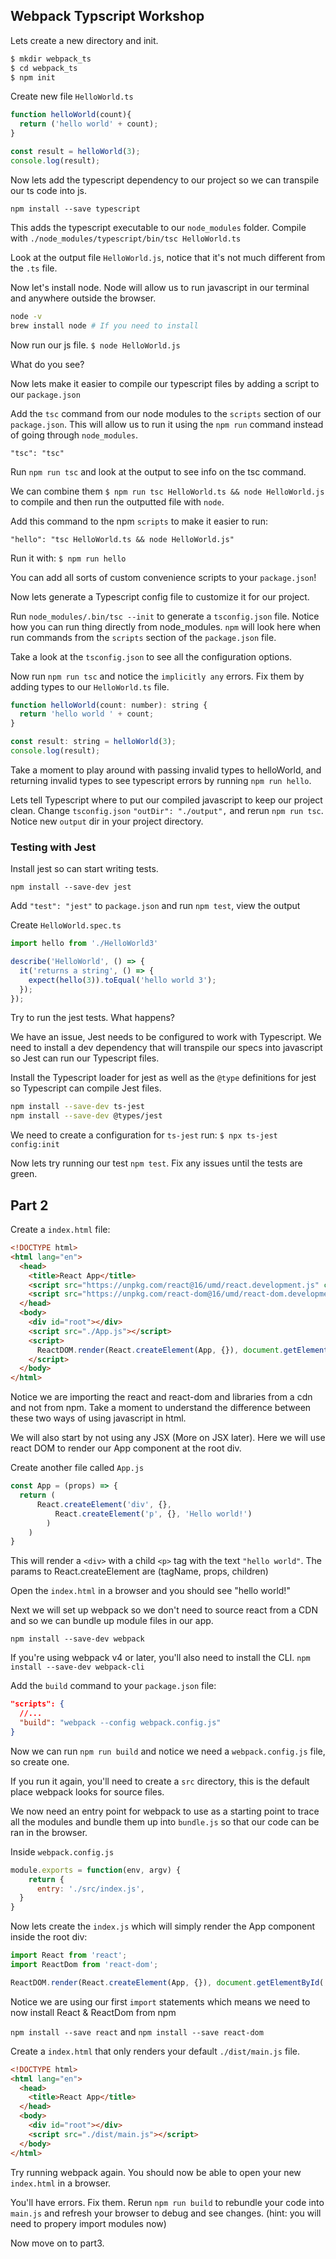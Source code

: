 ## Webpack Typscript Workshop

Lets create a new directory and init.

```bash
$ mkdir webpack_ts
$ cd webpack_ts
$ npm init
```

Create new file `HelloWorld.ts`

```js
function helloWorld(count){
  return ('hello world' + count);
}

const result = helloWorld(3);
console.log(result);
```
Now lets add the typescript dependency to our project so we can transpile our ts code into js. 

`npm install --save typescript`

This adds the typescript executable to our `node_modules` folder.
Compile with `./node_modules/typescript/bin/tsc HelloWorld.ts`

Look at the output file `HelloWorld.js`, notice that it's not much different from the `.ts` file.

Now let's install node. Node will allow us to run javascript in our terminal and anywhere outside the browser.

```sh
node -v
brew install node # If you need to install
```
Now run our js file. `$ node HelloWorld.js`

What do you see?

Now lets make it easier to compile our typescript files by adding a script to our `package.json`

Add the `tsc` command from our node modules to the `scripts` section of our `package.json`.
This will allow us to run it using the `npm run` command instead of going through `node_modules`.

`"tsc": "tsc"`

Run `npm run tsc` and look at the output to see info on the tsc command.

We can combine them `$ npm run tsc HelloWorld.ts && node HelloWorld.js` to compile and then run the outputted file with `node`.

Add this command to the npm `scripts` to make it easier to run:

```
"hello": "tsc HelloWorld.ts && node HelloWorld.js"
```

Run it with: `$ npm run hello`

You can add all sorts of custom convenience scripts to your `package.json`!

Now lets generate a Typescript config file to customize it for our project.

Run `node_modules/.bin/tsc --init` to generate a `tsconfig.json` file. Notice how you can run thing directly from node_modules. `npm` will look here when run commands from the `scripts` section of the `package.json` file.

Take a look at the `tsconfig.json` to see all the configuration options.

Now run `npm run tsc` and notice the `implicitly any` errors. Fix them by adding types to our `HelloWorld.ts` file.

```js
function helloWorld(count: number): string {
  return 'hello world ' + count;
}

const result: string = helloWorld(3);
console.log(result);
```

Take a moment to play around with passing invalid types to helloWorld, 
and returning invalid types to see typescript errors by running `npm run hello`.

Lets tell Typescript where to put our compiled javascript to keep our project clean. 
Change `tsconfig.json` `"outDir": "./output",` and rerun `npm run tsc`. Notice new `output` dir in your project directory.

### Testing with Jest

Install jest so can start writing tests.

`npm install --save-dev jest`

Add `"test": "jest"` to `package.json` and run `npm test`, view the output

Create `HelloWorld.spec.ts`

```js
import hello from './HelloWorld3'

describe('HelloWorld', () => {
  it('returns a string', () => {
    expect(hello(3)).toEqual('hello world 3');
  });
});
```
Try to run the jest tests. What happens?

We have an issue, Jest needs to be configured to work with Typescript. 
We need to install a dev dependency that will transpile our specs into javascript so 
Jest can run our Typescript files. 

Install the Typescript loader for jest as well as the `@type` definitions 
for jest so Typescript can compile Jest files.

```bash
npm install --save-dev ts-jest
npm install --save-dev @types/jest
```

We need to create a configuration for `ts-jest` run: `$ npx ts-jest config:init`

Now lets try running our test `npm test`. Fix any issues until the tests are green.

## Part 2

Create a `index.html` file:

```html
<!DOCTYPE html>
<html lang="en">
  <head>
    <title>React App</title>
    <script src="https://unpkg.com/react@16/umd/react.development.js" crossorigin></script>
    <script src="https://unpkg.com/react-dom@16/umd/react-dom.development.js" crossorigin></script>
  </head>
  <body>
    <div id="root"></div>
    <script src="./App.js"></script>
    <script>
      ReactDOM.render(React.createElement(App, {}), document.getElementById('root'));
    </script>
  </body>
</html>
```

Notice we are importing the react and react-dom and libraries from a cdn and not from npm. Take a moment to understand the difference between these two ways of using javascript in html.

We will also start by not using any JSX (More on JSX later). Here we will use react DOM to render our App component at the root div.

Create another file called `App.js`

```javascript
const App = (props) => {
  return (
      React.createElement('div', {}, 
          React.createElement('p', {}, 'Hello world!')
        )
    )
}
```

This will render a `<div>` with a child `<p>` tag with the text `"hello world"`. The params to React.createElement are (tagName, props, children)

Open the `index.html` in a browser and you should see "hello world!"

Next we will set up webpack so we don't need to source react from a CDN and so we can bundle up module files in our app.

`npm install --save-dev webpack`

If you're using webpack v4 or later, you'll also need to install the CLI.
`npm install --save-dev webpack-cli`

Add the `build` command to your `package.json` file:

```json
"scripts": {
  //...
  "build": "webpack --config webpack.config.js"
}
```

Now we can run `npm run build` and notice we need a `webpack.config.js` file, so create one.

If you run it again, you'll need to create a `src` directory, this is the default place webpack looks for source files.

We now need an entry point for webpack to use as a starting point to trace all the modules and bundle them up into `bundle.js` so that our code can be ran in the browser.

Inside `webpack.config.js`

```javascript
module.exports = function(env, argv) {
    return {
      entry: './src/index.js',
  }
}
```

Now lets create the `index.js` which will simply render the App component inside the root div:

```js
import React from 'react';
import ReactDom from 'react-dom';

ReactDOM.render(React.createElement(App, {}), document.getElementById('root'));
```

Notice we are using our first `import` statements which means we need to now install React & ReactDom from npm

`npm install --save react` and `npm install --save react-dom`

Create a `index.html` that only renders your default `./dist/main.js` file.
```html
<!DOCTYPE html>
<html lang="en">
  <head>
    <title>React App</title>
  </head>
  <body>
    <div id="root"></div>
    <script src="./dist/main.js"></script>
  </body>
</html>
```

Try running webpack again. You should now be able to open your new `index.html` in a browser.

You'll have errors. Fix them. Rerun `npm run build` to rebundle your code into `main.js` and refresh your browser to debug and see changes. (hint: you will need to propery import modules now)

Now move on to part3.
